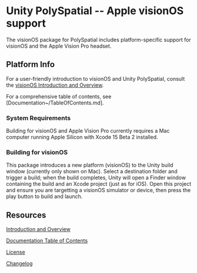# Unity PolySpatial -- Apple visionOS support

The visionOS package for PolySpatial includes platform-specific support for visionOS and the Apple Vision Pro headset. 

## Platform Info
For a user-friendly introduction to visionOS and Unity PolySpatial, consult the [visionOS Introduction and Overview](Documentation~/index.md).

For a comprehensive table of contents, see [Documentation~/TableOfContents.md].

### System Requirements
Building for visionOS and Apple Vision Pro currently requires a Mac computer running Apple Silicon with Xcode 15 Beta 2 installed. 

### Building for visionOS
This package introduces a new platform (visionOS) to the Unity build window (currently only shown on Mac). Select a destination folder and trigger a build; when the build completes, Unity will open a Finder window containing the build and an Xcode project (just as for iOS). Open this project and ensure you are targetting a visionOS simulator or device, then press the play button to build and launch. 

## Resources
[Introduction and Overview](Documentation~/index.md)

[Documentation Table of Contents](Documentation~/TableOfContents.md)

[License](LICENSE.md)

[Changelog](CHANGELOG.md)

